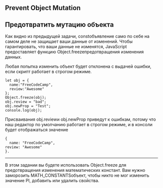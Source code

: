 ## Prevent Object Mutation

## Предотвратить мутацию объекта

Как видно из предыдущей задачи, constобъявление само по себе на самом деле не защищает ваши данные от изменений. Чтобы гарантировать, что ваши данные не изменятся, JavaScript предоставляет функцию Object.freezeпредотвращения изменения данных.

Любая попытка изменить объект будет отклонена с выдачей ошибки, если скрипт работает в строгом режиме.
```
let obj = {
  name:"FreeCodeCamp",
  review:"Awesome"
};
Object.freeze(obj);
obj.review = "bad";
obj.newProp = "Test";
console.log(obj); 
```
Присваивания obj.reviewи obj.newProp
приведут к ошибкам, потому что наш редактор по умолчанию работает в строгом режиме, и в консоли будет отображаться значение 

```
{ 
  name: "FreeCodeCamp", 
review: "Awesome" 
}.
```

---
В этом задании вы будете использовать Object.freeze для предотвращения изменения математических констант. Вам нужно заморозить MATH_CONSTANTSобъект, чтобы никто не мог изменить значение PI, добавить или удалить свойства.



